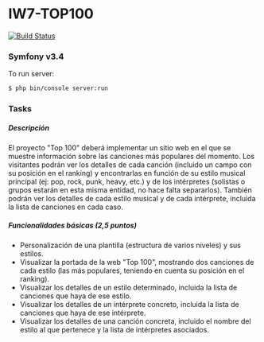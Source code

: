 # IW7-TOP100

[![Build Status](https://travis-ci.org/joemccann/dillinger.svg?branch=master)](https://travis-ci.org/joemccann/dillinger)


### Symfony v3.4
To run server:

```sh
$ php bin/console server:run
```
### Tasks

##### Descripción
El proyecto "Top 100" deberá implementar un sitio web en el que se muestre información sobre las canciones más populares del momento. Los visitantes podrán ver los detalles de cada canción (incluido un campo con su posición en el ranking) y encontrarlas en función de su estilo musical principal (ej: pop, rock, punk, heavy, etc.) y de los intérpretes (solistas o grupos estarán en esta misma entidad, no hace falta separarlos). También podrán ver los detalles de cada estilo musical y de cada intérprete, incluida la lista de canciones en cada caso.

##### Funcionalidades básicas (2,5 puntos)
- Personalización de una plantilla (estructura de varios niveles) y sus estilos. 
- Visualizar la portada de la web "Top 100", mostrando dos canciones de cada estilo (las más populares, teniendo en cuenta su posición en el ranking).
- Visualizar los detalles de un estilo determinado, incluida la lista de canciones que haya de ese estilo.
- Visualizar los detalles de un intérprete concreto, incluida la lista de canciones que haya de ese intérprete.
- Visualizar los detalles de una canción concreta, incluido el nombre del estilo al que pertenece y la lista de intérpretes asociados.



